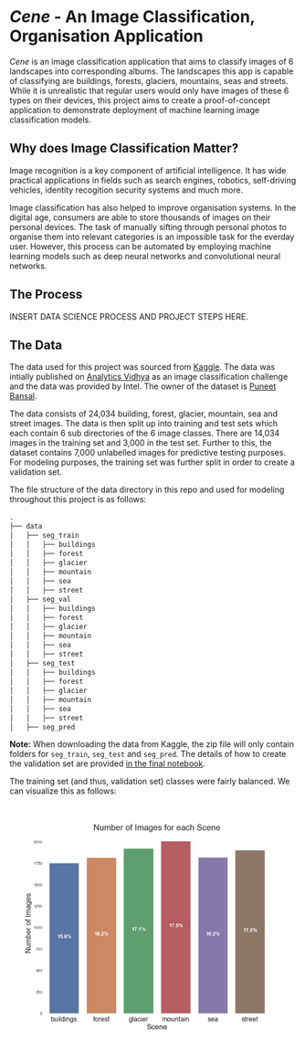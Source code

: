 # ***Cene*** - An Image Classification, Organisation Application

*Cene* is an image classification application that aims to classify images of 6 landscapes into corresponding albums.  The landscapes this app is capable of classifying are buildings, forests, glaciers, mountains, seas and streets.  While it is unrealistic that regular users would only have images of these 6 types on their devices, this project aims to create a proof-of-concept application to demonstrate deployment of machine learning image classification models.  

## Why does Image Classification Matter?

Image recognition is a key component of artificial intelligence.  It has wide practical applications in fields such as search engines, robotics, self-driving vehicles, identity recogition security systems and much more.

Image classification has also helped to improve organisation systems.  In the digital age, consumers are able to store thousands of images on their personal devices.  The task of manually sifting through personal photos to organise them into relevant categories is an impossible task for the everday user.  However, this process can be automated by employing machine learning models such as deep neural networks and convolutional neural networks.  

## The Process

INSERT DATA SCIENCE PROCESS AND PROJECT STEPS HERE.

## The Data

The data used for this project was sourced from [Kaggle](https://www.kaggle.com/puneet6060/intel-image-classification).  The data was intially published on [Analytics Vidhya]( https://datahack.analyticsvidhya.com) as an image classification challenge and the data was provided by Intel.  The owner of the dataset is [Puneet Bansal](https://www.kaggle.com/puneet6060).

The data consists of 24,034 building, forest, glacier, mountain, sea and street images.  The data is then split up into training and test sets which each contain 6 sub directories of the 6 image classes.  There are 14,034 images in the training set and 3,000 in the test set.  Further to this, the dataset contains 7,000 unlabelled images for predictive testing purposes.  For modeling purposes, the training set was further split in order to create a validation set.  

The file structure of the data directory in this repo and used for modeling throughout this project is as follows:
```
.
├── data
│   ├── seg_train
│   │   ├── buildings
│   │   ├── forest
│   │   ├── glacier
│   │   ├── mountain
│   │   ├── sea
│   │   ├── street
│   ├── seg_val
│   │   ├── buildings
│   │   ├── forest
│   │   ├── glacier
│   │   ├── mountain
│   │   ├── sea
│   │   ├── street
│   ├── seg_test
│   │   ├── buildings
│   │   ├── forest
│   │   ├── glacier
│   │   ├── mountain
│   │   ├── sea
│   │   ├── street
│   ├── seg_pred
```
**Note:**  When downloading the data from Kaggle, the zip file will only contain folders for `seg_train`, `seg_test` and `seg_pred`.  The details of how to create the validation set are provided [in the final notebook](reports/final_report.ipynb).  

The training set (and thus, validation set) classes were fairly balanced.  We can visualize this as follows:

![class balance bar graph](figures/num_imgs_per_scene.png)
